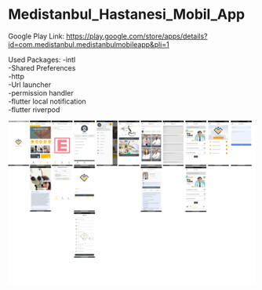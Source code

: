 # Medistanbul_Hastanesi_Mobil_App

Google Play Link:
https://play.google.com/store/apps/details?id=com.medistanbul.medistanbulmobileapp&pli=1

Used Packages:
-intl  
-Shared Preferences  
-http  
-Url launcher  
-permission handler  
-flutter local notification  
-flutter riverpod  


<img src="https://github.com/Ogzhanakc/Medistanbul_Hastanesi_Mobil_App/blob/master/MobileAppMap.png" width="auto">
